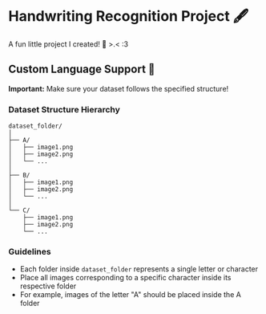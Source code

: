 # Handwriting Recognition Project 🖋️

A fun little project I created! 🎉 >.< :3

## Custom Language Support 📝

**Important:** Make sure your dataset follows the specified structure!

### Dataset Structure Hierarchy

```
dataset_folder/
│
├── A/
│   ├── image1.png
│   ├── image2.png
│   └── ...
│
├── B/
│   ├── image1.png
│   ├── image2.png
│   └── ...
│
└── C/
    ├── image1.png
    ├── image2.png
    └── ...
```

### Guidelines

- Each folder inside `dataset_folder` represents a single letter or character
- Place all images corresponding to a specific character inside its respective folder
- For example, images of the letter "A" should be placed inside the A folder
